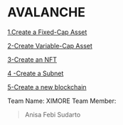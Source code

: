 # AVALANCHE

[1.Create a Fixed-Cap Asset](./1-Create%20a%20Fixed-Cap%20Asset/readme.md)

[2-Create Variable-Cap Asset](./2-Create%20Variable-Cap%20Asset/readme.md)

[3-Create an NFT](./3-Create%20an%20NFT/readme.md)

[4 -Create a Subnet](./4%20-Create%20a%20Subnet/readme.md)

[5-Create a new blockchain](./5-Create%20a%20new%20blockchain/readme.md)


Team Name: XIMORE
Team Member: 
> Anisa Febi Sudarto
> 

